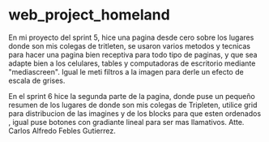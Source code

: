 # web_project_homeland

En mi proyecto del sprint 5, hice una pagina desde cero sobre los lugares donde son mis colegas de tritleten, se usaron varios metodos y tecnicas para hacer una pagina bien receptiva para todo tipo de paginas, y que sea adapte bien a los celulares, tables y computadoras de escritorio mediante "mediascreen". Igual le meti filtros a la imagen para derle un efecto de escala de grises.

En el sprint 6 hice la segunda parte de la pagina, donde puse un pequeño resumen de los lugares de donde son mis colegas de Tripleten, utilice grid para distribucion de las imagines y de los blocks para que esten ordenados , igual puse botones con gradiante lineal para ser mas llamativos.
Atte. Carlos Alfredo Febles Gutierrez.
